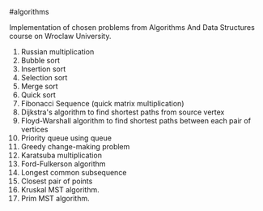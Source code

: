 
#algorithms

Implementation of chosen problems from Algorithms And Data Structures course on Wroclaw University.

1. Russian multiplication
2. Bubble sort
3. Insertion sort
4. Selection sort
5. Merge sort
6. Quick sort
7. Fibonacci Sequence (quick matrix multiplication)
8. Dijkstra's algorithm to find shortest paths from source vertex
9. Floyd-Warshall algorithm to find shortest paths between each pair of vertices
10. Priority queue using queue
11. Greedy change-making problem
12. Karatsuba multiplication
13. Ford-Fulkerson algorithm
14. Longest common subsequence
15. Closest pair of points
16. Kruskal MST algorithm.
17. Prim MST algorithm.